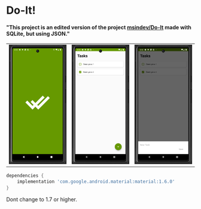 # Do-It!

#### "This project is an edited version of the project [msindev/Do-It](https://github.com/msindev/Do-It) made with SQLite, but using JSON."


<table>
<tbody>
  <tr>
    <td><img src="images/Splash.png"> </td>
    <td><img src="images/main.png"></td>
    <td><img src="images/AddNewTask.png"> </td>
  </tr>
</tbody>
</table>

```groovy
dependencies {
    implementation 'com.google.android.material:material:1.6.0'
}
```

Dont change to 1.7 or higher.